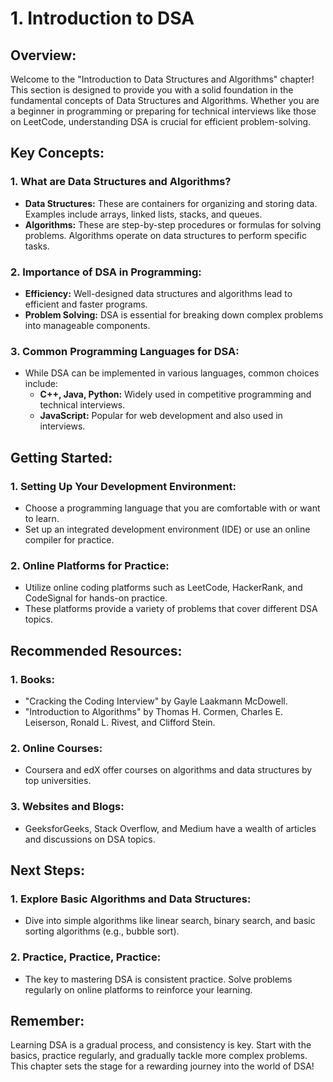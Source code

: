 # 1. Introduction to DSA

## Overview:
Welcome to the "Introduction to Data Structures and Algorithms" chapter! This section is designed to provide you with a solid foundation in the fundamental concepts of Data Structures and Algorithms. Whether you are a beginner in programming or preparing for technical interviews like those on LeetCode, understanding DSA is crucial for efficient problem-solving.

## Key Concepts:

### 1. What are Data Structures and Algorithms?
   - **Data Structures:** These are containers for organizing and storing data. Examples include arrays, linked lists, stacks, and queues.
   - **Algorithms:** These are step-by-step procedures or formulas for solving problems. Algorithms operate on data structures to perform specific tasks.

### 2. Importance of DSA in Programming:
   - **Efficiency:** Well-designed data structures and algorithms lead to efficient and faster programs.
   - **Problem Solving:** DSA is essential for breaking down complex problems into manageable components.

### 3. Common Programming Languages for DSA:
   - While DSA can be implemented in various languages, common choices include:
     - **C++, Java, Python:** Widely used in competitive programming and technical interviews.
     - **JavaScript:** Popular for web development and also used in interviews.

## Getting Started:

### 1. Setting Up Your Development Environment:
   - Choose a programming language that you are comfortable with or want to learn.
   - Set up an integrated development environment (IDE) or use an online compiler for practice.

### 2. Online Platforms for Practice:
   - Utilize online coding platforms such as LeetCode, HackerRank, and CodeSignal for hands-on practice.
   - These platforms provide a variety of problems that cover different DSA topics.

## Recommended Resources:

### 1. Books:
   - "Cracking the Coding Interview" by Gayle Laakmann McDowell.
   - "Introduction to Algorithms" by Thomas H. Cormen, Charles E. Leiserson, Ronald L. Rivest, and Clifford Stein.

### 2. Online Courses:
   - Coursera and edX offer courses on algorithms and data structures by top universities.

### 3. Websites and Blogs:
   - GeeksforGeeks, Stack Overflow, and Medium have a wealth of articles and discussions on DSA topics.

## Next Steps:

### 1. Explore Basic Algorithms and Data Structures:
   - Dive into simple algorithms like linear search, binary search, and basic sorting algorithms (e.g., bubble sort).

### 2. Practice, Practice, Practice:
   - The key to mastering DSA is consistent practice. Solve problems regularly on online platforms to reinforce your learning.


## Remember:
Learning DSA is a gradual process, and consistency is key. Start with the basics, practice regularly, and gradually tackle more complex problems. This chapter sets the stage for a rewarding journey into the world of DSA!
